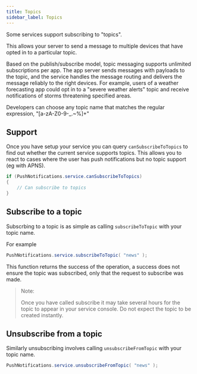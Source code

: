 ```yaml
---
title: Topics
sidebar_label: Topics
---
```


Some services support subscribing to "topics".

This allows your server to send a message to multiple devices that have opted in to a particular topic. 

Based on the publish/subscribe model, topic messaging supports unlimited subscriptions per app. 
The app server sends messages with payloads to the topic, and the service handles the message 
routing and delivers the message reliably to the right devices. For example, users of a weather 
forecasting app could opt in to a "severe weather alerts" topic and receive notifications of 
storms threatening specified areas.


Developers can choose any topic name that matches the regular expression, "[a-zA-Z0-9-_.~%]+"



## Support

Once you have setup your service you can query `canSubscribeToTopics` to find out whether
the current service supports topics. This allows you to react to cases where the user has 
push notifications but no topic support (eg with APNS).

```actionscript
if (PushNotifications.service.canSubscribeToTopics)
{
	// Can subscribe to topics
}
```



## Subscribe to a topic

Subscrbing to a topic is as simple as calling `subscribeToTopic` with your topic name.

For example

```actionscript
PushNotifications.service.subscribeToTopic( "news" );
```

This function returns the success of the operation, a success does not ensure the topic
was subscribed, only that the request to subscribe was made.

>
> Note: 
>
> Once you have called subscribe it may take several hours for the topic to appear in your
> service console. Do not expect the topic to be created instantly.
>



## Unsubscribe from a topic

Similarly unsubscribing involves calling `unsubscribeFromTopic` with your topic name.


```actionscript
PushNotifications.service.unsubscribeFromTopic( "news" );
```

